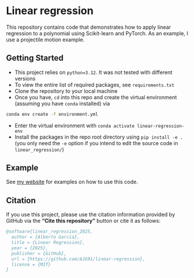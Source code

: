 # Linear regression

[my-website]: https://AJG91.github.io "my-website"

This repository contains code that demonstrates how to apply linear regression to a polynomial using Scikit-learn and PyTorch. As an example, I use a projectile motion example.

## Getting Started

* This project relies on `python=3.12`. It was not tested with different versions
* To view the entire list of required packages, see `requirements.txt`
* Clone the repository to your local machine
* Once you have, `cd` into this repo and create the virtual environment (assuming you have `conda` installed) via
```bash
conda env create -f environment.yml
```
* Enter the virtual environment with `conda activate linear-regression-env`
* Install the packages in the repo root directory using `pip install -e .` (you only need the `-e` option if you intend to edit the source code in `linear_regression/`)


## Example

See [my website][my-website] for examples on how to use this code.

## Citation

If you use this project, please use the citation information provided by GitHub via the **“Cite this repository”** button or cite it as follows:

```bibtex
@software{linear_regression_2025,
  author = {Alberto Garcia},
  title = {Linear Regression},
  year = {2025},
  publisher = {GitHub},
  url = {https://github.com/AJG91/linear-regression},
  license = {MIT}
}
```